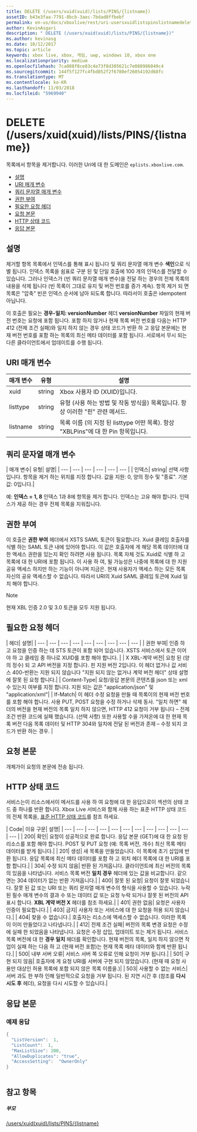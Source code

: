 ```yaml
---
title: DELETE (/users/xuid(xuid)/lists/PINS/{listname})
assetID: b43e3faa-7791-8bcb-3aec-7bdad8ffbebf
permalink: en-us/docs/xboxlive/rest/uri-usersxuidlistspinslistnamedelete.html
author: KevinAsgari
description: " DELETE (/users/xuid(xuid)/lists/PINS/{listname})"
ms.author: kevinasg
ms.date: 10/12/2017
ms.topic: article
keywords: xbox live, xbox, 게임, uwp, windows 10, xbox one
ms.localizationpriority: medium
ms.openlocfilehash: 7ca088f8ce83c4e73f8d305621c7e088986049c4
ms.sourcegitcommit: 144f5f127fc4fbd852f2f6780ef26054192d68fc
ms.translationtype: MT
ms.contentlocale: ko-KR
ms.lasthandoff: 11/03/2018
ms.locfileid: "5969940"
---
```

# <a name="delete-usersxuidxuidlistspinslistname"></a>DELETE (/users/xuid(xuid)/lists/PINS/{listname})
목록에서 항목을 제거합니다. 이러한 Uri에 대 한 도메인은 `eplists.xboxlive.com`.
 
  * [설명](#ID4EV)
  * [URI 매개 변수](#ID4EIB)
  * [쿼리 문자열 매개 변수](#ID4ETB)
  * [권한 부여](#ID4ETC)
  * [필요한 요청 헤더](#ID4EAD)
  * [요청 본문](#ID4EWE)
  * [HTTP 상태 코드](#ID4EBF)
  * [응답 본문](#ID4E6BAC)
 
<a id="ID4EV"></a>

 
## <a name="remarks"></a>설명
 
제거할 항목 목록에서 인덱스를 통해 표시 됩니다 및 쿼리 문자열 매개 변수 **색인**으로 식별 됩니다. 인덱스 목록을 쉼표로 구분 된 및 단일 호출에 100 개의 인덱스를 전달할 수 있습니다. 그러나 인덱스가 (빈 쿼리 문자열 매개 변수)을 전달 하는 경우의 전체 목록의 내용을 삭제 됩니다 (빈 목록이 그대로 유지 및 버전 번호를 증가 계속). 항목 제거 되 면 목록은 "압축" 빈은 인덱스 순서에 남아 되도록 합니다. 따라서이 호출은 idempotent 아닙니다.
 
이 호출은 필요는 **경우-일치: versionNumber** 헤더 **versionNumber** 파일의 현재 버전 번호는 요청에 포함 됩니다. 포함 하지 않거나 현재 목록 버전 번호를 다음는 HTTP 412 (전제 조건 실패)와 일치 하지 않는 경우 상태 코드가 반환 하 고 응답 본문에는 현재 버전 번호를 포함 하는 목록의 최신 메타 데이터를 포함 됩니다. 서로에서 무시 되는 다른 클라이언트에서 업데이트를 수행 됩니다.
  
<a id="ID4EIB"></a>

 
## <a name="uri-parameters"></a>URI 매개 변수
 
| 매개 변수| 유형| 설명| 
| --- | --- | --- | 
| xuid| string| Xbox 사용자 ID (XUID)입니다.| 
| listtype| string| 유형 (사용 하는 방법 및 작동 방식을) 목록입니다. 항상 이러한 "핀" 관련 메서드.| 
| listname| string| 목록 이름 (의 지정 된 listtype 어떤 목록). 항상 "XBLPins"에 대 한 Pin 항목입니다.| 
  
<a id="ID4ETB"></a>

 
## <a name="query-string-parameters"></a>쿼리 문자열 매개 변수
 
| 매개 변수| 유형| 설명| 
| --- | --- | --- | --- | --- | --- | 
| 인덱스| string| 선택 사항입니다. 항목을 제거 하는 위치를 지정 합니다. 값을 지원: 0, 양의 정수 및 "종료". 기본값: 0입니다.| 
 
예: **인덱스 = 1, 8** 인덱스 1과 8에 항목을 제거 합니다. 인덱스는 고유 해야 합니다. 인덱스가 제공 하는 경우 전체 목록을 지워집니다.
  
<a id="ID4ETC"></a>

 
## <a name="authorization"></a>권한 부여
 
이 호출은 **권한 부여** 헤더에서 XSTS SAML 토큰이 필요합니다. Xuid 클레임 호출자를 식별 하는 SAML 토큰 내에 있어야 합니다. 이 값은 호출자에 게 해당 목록 데이터에 대 한 액세스 권한을 있는지 확인 하려면 사용 됩니다. 목록 자체 것도 Xuid로 식별 하 고 목록에 대 한 URI에 포함 됩니다. 이 사용 하 여, 될 가능성은 나중에 목록에 대 한 지원 공유 액세스 하지만 하는 기능이 아니며 지금은. 현재 사용자가 액세스 하는 모든 목록 자신의 공유 액세스할 수 없습니다. 따라서 URI의 Xuid SAML 클레임 토큰에 Xuid 일치 해야 합니다. 

> [!NOTE] 
> 현재 XBL 인증 2.0 및 3.0 토큰을 모두 지원 됩니다. 


  
<a id="ID4EAD"></a>

 
## <a name="required-request-headers"></a>필요한 요청 헤더
 
| 헤더| 설명| 
| --- | --- | --- | --- | --- | --- | --- | --- | --- | 
| 권한 부여| 인증 하 고 요청을 인증 하는 데 STS 토큰이 포함 되어 있습니다. XSTS 서비스에서 토큰 이어야 하 고 클레임 중 하나로 XUID를 포함 해야 합니다. | 
| X XBL-계약 버전| 요청 된 (양의 정수) 되 고 API 버전을 지정 합니다. 핀 지원 버전 2입니다. 이 헤더 없거나 값 서비스 400-반환는 지원 되지 않습니다 "지원 되지 않는 없거나 계약 버전 헤더" 상태 설명에 잘못 된 요청 합니다.| 
| Content-Type| 요청/응답 본문의 콘텐츠를 json 또는 xml 수 있는지 여부를 지정 합니다. 지원 되는 값은 "application/json" 및 "application/xml"| 
| If-Match| 이 헤더 수정 요청을 만들 때 목록이의 현재 버전 번호를 포함 해야 합니다. 사용 PUT, POST 요청을 수정 하거나 삭제 동사. "일치 하면" 헤더의 버전을 현재 버전의 목록 일치 하지 않으면, HTTP 412 요청이 거부 됩니다 – 전제 조건 반환 코드에 실패 했습니다. (선택 사항) 또한 사용할 수을 가져온에 대 한 현재 목록 버전 다음 목록 데이터 및 HTTP 304와 일치에 전달 된 버전과 존재 – 수정 되지 코드가 반환 하는 경우. | 
  
<a id="ID4EWE"></a>

 
## <a name="request-body"></a>요청 본문
 
개체가이 요청의 본문에 전송 됩니다.
  
<a id="ID4EBF"></a>

 
## <a name="http-status-codes"></a>HTTP 상태 코드
 
서비스는이 리소스에서이 메서드를 사용 하 여 요청에 대 한 응답으로이 섹션의 상태 코드 중 하나를 반환 합니다. Xbox Live 서비스와 함께 사용 하는 표준 HTTP 상태 코드의 전체 목록을, [표준 HTTP 상태 코드](../../additional/httpstatuscodes.md)를 참조 하세요.
 
| Code| 이유 구문| 설명| 
| --- | --- | --- | --- | --- | --- | --- | --- | --- | --- | --- | --- | 
| 200| 확인| 요청이 성공적으로 완료 합니다. 응답 본문 (GET)에 대 한 요청 된 리소스를 포함 해야 합니다. POST 및 PUT 요청 (예: 목록 버전, 개수) 최신 목록 메타 데이터를 받게 됩니다.| 
| 201| 생성| 새 목록을 만들었습니다. 이 목록에 초기 삽입에 반환 됩니다. 응답 목록에 최신 메타 데이터를 포함 하 고 위치 헤더 목록에 대 한 URI를 포함 합니다.| 
| 304| 수정 되지 않음| 반환 된 가져옵니다. 클라이언트에 최신 버전의 목록의 있음을 나타냅니다. 서비스 목록 버전 <b>일치 경우</b> 헤더에 있는 값을 비교합니다. 같으면는 304 데이터가 없는 반환 가져옵니다.| 
| 400| 잘못 된 요청| 요청이 잘못 되었습니다. 잘못 된 값 또는 URI 또는 쿼리 문자열 매개 변수의 형식을 사용할 수 있습니다. 누락 된 필수 매개 변수의 결과 수 또는 데이터 값 또는 요청 누락 되거나 잘못 된 버전의 API 표시 합니다. <b>XBL 계약 버전 X</b> 헤더를 참조 하세요.| 
| 401| 권한 없음| 요청은 사용자 인증이 필요합니다.| 
| 403| 금지| 사용자 또는 서비스에 대 한 요청을 허용 되지 않습니다.| 
| 404| 찾을 수 없습니다.| 호출자는 리소스에 액세스할 수 없습니다. 이러한 목록이 이미 만들었다고 나타냅니다.| 
| 412| 전제 조건 실패| 버전의 목록 변경 요청은 수정에 실패 한 되었음을 나타냅니다. 요청은 수정 삽입, 업데이트 또는 제거 됩니다. 서비스 목록 버전에 대 한 <b>경우 일치</b> 헤더를 확인합니다. 현재 버전의 목록, 일치 하지 않으면 작업이 실패 하는 다음 하 고 (현재 버전 포함)는 현재 목록 메타 데이터와 함께 반환 됩니다.| 
| 500| 내부 서버 오류| 서비스 서버 쪽 오류로 인해 요청이 거부 됩니다.| 
| 501| 구현 되지 않음| 호출자에 게 요청 URI를 서버에 구현 되지 않았습니다. (현재 때 요청 사용만 대상인 허용 목록에 포함 되지 않은 목록 이름을.)| 
| 503| 사용할 수 없는 서비스| 서버 과도 한 부하 인해 일반적으로 요청을 거부 됩니다. 된 지연 시간 후 (참조를 <b>다시 시도 후</b> 헤더), 요청을 다시 시도할 수 있습니다.| 
  
<a id="ID4E6BAC"></a>

 
## <a name="response-body"></a>응답 본문
 
<a id="ID4EFCAC"></a>

 
### <a name="sample-response"></a>예제 응답
 

```cpp
{
  "ListVersion":  1,
  "ListCount":  1,
  "MaxListSize": 200,
  "AllowDuplicates": "true",
  "AccessSetting":  "OwnerOnly"
}        
         
```

   
<a id="ID4EPCAC"></a>

 
## <a name="see-also"></a>참고 항목
 
<a id="ID4ERCAC"></a>

 
##### <a name="parent"></a>부모 

[/users/xuid(xuid)/lists/PINS/{listname}](uri-usersxuidlistspinslistname.md)

   